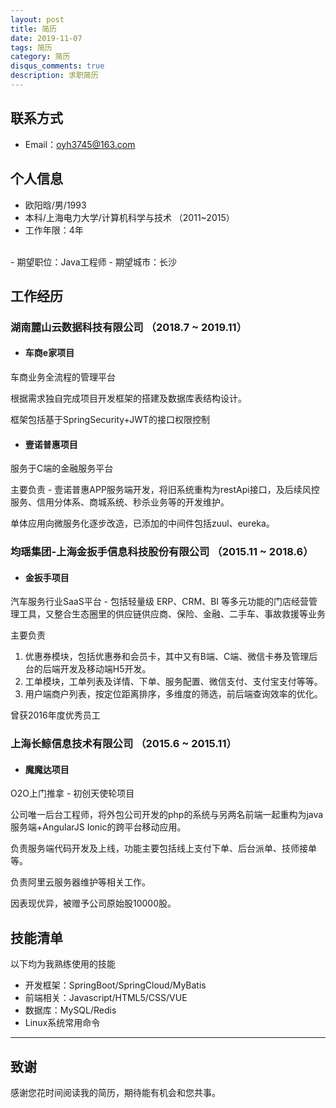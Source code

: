 ```yaml
---
layout: post
title: 简历
date: 2019-11-07
tags: 简历
category: 简历
disqus_comments: true
description: 求职简历
---
```



## 联系方式
- Email：oyh3745@163.com


## 个人信息

- 欧阳晗/男/1993
- 本科/上海电力大学/计算机科学与技术 （2011~2015）
- 工作年限：4年
<br>
- 期望职位：Java工程师
- 期望城市：长沙


## 工作经历

### 湖南麓山云数据科技有限公司 （2018.7 ~ 2019.11）

- #### 车商e家项目
车商业务全流程的管理平台

根据需求独自完成项目开发框架的搭建及数据库表结构设计。

框架包括基于SpringSecurity+JWT的接口权限控制

- #### 壹诺普惠项目
服务于C端的金融服务平台

主要负责 - 壹诺普惠APP服务端开发，将旧系统重构为restApi接口，及后续风控服务、信用分体系、商城系统、秒杀业务等的开发维护。

单体应用向微服务化逐步改造，已添加的中间件包括zuul、eureka。

### 均瑶集团-上海金扳手信息科技股份有限公司 （2015.11 ~ 2018.6）

- #### 金扳手项目
汽车服务行业SaaS平台 - 包括轻量级 ERP、CRM、BI 等多元功能的门店经营管理工具，又整合生态圈里的供应链供应商、保险、金融、二手车、事故救援等业务

主要负责
1. 优惠券模块，包括优惠券和会员卡，其中又有B端、C端、微信卡券及管理后台的后端开发及移动端H5开发。
2. 工单模块，工单列表及详情、下单、服务配置、微信支付、支付宝支付等等。
3. 用户端商户列表，按定位距离排序，多维度的筛选，前后端查询效率的优化。

曾获2016年度优秀员工
### 上海长鲸信息技术有限公司 （2015.6 ~ 2015.11）

- #### 魔魔达项目
O2O上门推拿 - 初创天使轮项目

公司唯一后台工程师，将外包公司开发的php的系统与另两名前端一起重构为java服务端+AngularJS Ionic的跨平台移动应用。

负责服务端代码开发及上线，功能主要包括线上支付下单、后台派单、技师接单等。

负责阿里云服务器维护等相关工作。

因表现优异，被赠予公司原始股10000股。

## 技能清单

以下均为我熟练使用的技能

- 开发框架：SpringBoot/SpringCloud/MyBatis
- 前端相关：Javascript/HTML5/CSS/VUE
- 数据库：MySQL/Redis
- Linux系统常用命令

---      
## 致谢
感谢您花时间阅读我的简历，期待能有机会和您共事。
